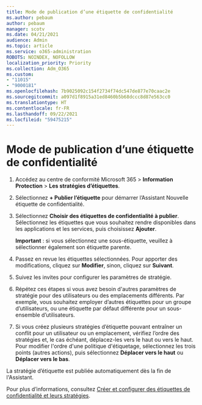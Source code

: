 ```yaml
---
title: Mode de publication d’une étiquette de confidentialité
ms.author: pebaum
author: pebaum
manager: scotv
ms.date: 04/21/2021
audience: Admin
ms.topic: article
ms.service: o365-administration
ROBOTS: NOINDEX, NOFOLLOW
localization_priority: Priority
ms.collection: Adm_O365
ms.custom:
- "11015"
- "9000181"
ms.openlocfilehash: 7b9025092c154f2734f74dc547de877e70caac2e
ms.sourcegitcommit: a097d1f8915a31ed8460b5b68dccc8d87e563cc0
ms.translationtype: HT
ms.contentlocale: fr-FR
ms.lasthandoff: 09/22/2021
ms.locfileid: "59475215"
---
```

# <a name="how-to-publish-a-sensitivity-label"></a>Mode de publication d’une étiquette de confidentialité

1. Accédez au centre de conformité Microsoft 365 > **Information Protection** > **Les stratégies d’étiquettes**.

1. Sélectionnez **+ Publier l’étiquette** pour démarrer l’Assistant Nouvelle étiquette de confidentialité.

1. Sélectionnez **Choisir des étiquettes de confidentialité à publier**. Sélectionnez les étiquettes que vous souhaitez rendre disponibles dans les applications et les services, puis choisissez **Ajouter**.

    **Important** : si vous sélectionnez une sous-étiquette, veuillez à sélectionner également son étiquette parente.

1. Passez en revue les étiquettes sélectionnées. Pour apporter des modifications, cliquez sur **Modifier**, sinon, cliquez sur **Suivant**.

1. Suivez les invites pour configurer les paramètres de stratégie.

1. Répétez ces étapes si vous avez besoin d'autres paramètres de stratégie pour des utilisateurs ou des emplacements différents. Par exemple, vous souhaitez employer d’autres étiquettes pour un groupe d’utilisateurs, ou une étiquette par défaut différente pour un sous-ensemble d’utilisateurs.

1. Si vous créez plusieurs stratégies d’étiquette pouvant entraîner un conflit pour un utilisateur ou un emplacement, vérifiez l’ordre des stratégies et, le cas échéant, déplacez-les vers le haut ou vers le haut. Pour modifier l'ordre d'une politique d'étiquetage, sélectionnez les trois points (autres actions), puis sélectionnez **Déplacer vers le haut** ou **Déplacer vers le bas**.

La stratégie d’étiquette est publiée automatiquement dès la fin de l'Assistant.

Pour plus d’informations, consultez [Créer et configurer des étiquettes de confidentialité et leurs stratégies](https://docs.microsoft.com/microsoft-365/compliance/create-sensitivity-labels).